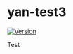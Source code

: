 # yan-test3

[![Version](https://img.shields.io/nuget/v/yan-test3.svg)](https://www.nuget.org/packages/yan-test3/)

Test